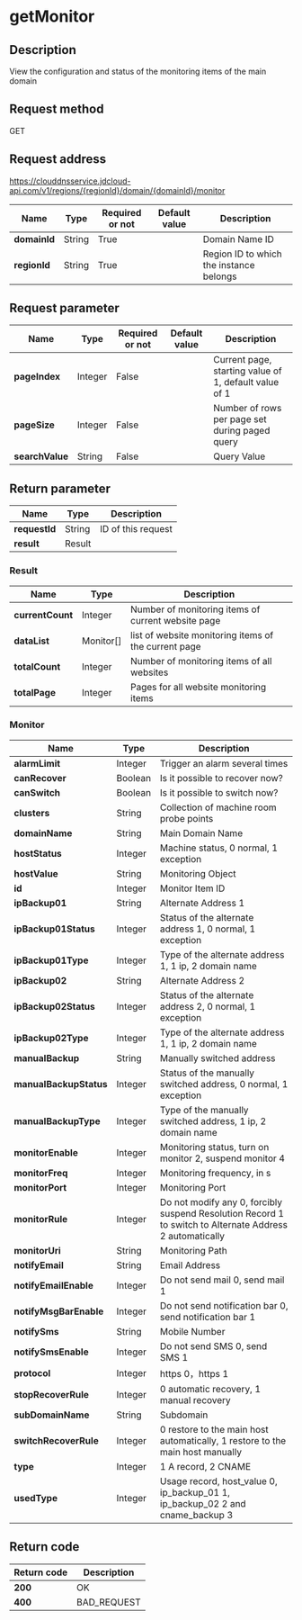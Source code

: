 # getMonitor


## Description
View the configuration and status of the monitoring items of the main domain

## Request method
GET

## Request address
https://clouddnsservice.jdcloud-api.com/v1/regions/{regionId}/domain/{domainId}/monitor

|Name|Type|Required or not|Default value|Description|
|---|---|---|---|---|
|**domainId**|String|True||Domain Name ID|
|**regionId**|String|True||Region ID to which the instance belongs|

## Request parameter
|Name|Type|Required or not|Default value|Description|
|---|---|---|---|---|
|**pageIndex**|Integer|False||Current page, starting value of 1, default value of 1|
|**pageSize**|Integer|False||Number of rows per page set during paged query|
|**searchValue**|String|False||Query Value|


## Return parameter
|Name|Type|Description|
|---|---|---|
|**requestId**|String|ID of this request|
|**result**|Result||


### <a name="Result">Result</a>
|Name|Type|Description|
|---|---|---|
|**currentCount**|Integer|Number of monitoring items of current website page|
|**dataList**|Monitor[]|list of website monitoring items of the current page|
|**totalCount**|Integer|Number of monitoring items of all websites|
|**totalPage**|Integer|Pages for all website monitoring items|
### <a name="Monitor">Monitor</a>
|Name|Type|Description|
|---|---|---|
|**alarmLimit**|Integer|Trigger an alarm several times|
|**canRecover**|Boolean|Is it possible to recover now?|
|**canSwitch**|Boolean|Is it possible to switch now?|
|**clusters**|String|Collection of machine room probe points|
|**domainName**|String|Main Domain Name|
|**hostStatus**|Integer|Machine status, 0 normal, 1 exception|
|**hostValue**|String|Monitoring Object|
|**id**|Integer|Monitor Item ID|
|**ipBackup01**|String|Alternate Address 1|
|**ipBackup01Status**|Integer|Status of the alternate address 1, 0 normal, 1 exception|
|**ipBackup01Type**|Integer|Type of the alternate address 1, 1 ip, 2 domain name|
|**ipBackup02**|String|Alternate Address 2|
|**ipBackup02Status**|Integer|Status of the alternate address 2, 0 normal, 1 exception|
|**ipBackup02Type**|Integer|Type of the alternate address 1, 1 ip, 2 domain name|
|**manualBackup**|String|Manually switched address|
|**manualBackupStatus**|Integer|Status of the manually switched address, 0 normal, 1 exception|
|**manualBackupType**|Integer|Type of the manually switched address, 1 ip, 2 domain name|
|**monitorEnable**|Integer|Monitoring status, turn on monitor 2, suspend monitor 4|
|**monitorFreq**|Integer|Monitoring frequency, in s|
|**monitorPort**|Integer|Monitoring Port|
|**monitorRule**|Integer|Do not modify any 0, forcibly suspend Resolution Record 1 to switch to Alternate Address 2 automatically|
|**monitorUri**|String|Monitoring Path|
|**notifyEmail**|String|Email Address|
|**notifyEmailEnable**|Integer|Do not send mail 0, send mail 1|
|**notifyMsgBarEnable**|Integer|Do not send notification bar 0, send notification bar 1|
|**notifySms**|String|Mobile Number|
|**notifySmsEnable**|Integer|Do not send SMS 0, send SMS 1|
|**protocol**|Integer|https 0，https 1|
|**stopRecoverRule**|Integer|0 automatic recovery, 1 manual recovery|
|**subDomainName**|String|Subdomain|
|**switchRecoverRule**|Integer|0 restore to the main host automatically, 1 restore to the main host manually|
|**type**|Integer|1 A record, 2 CNAME|
|**usedType**|Integer|Usage record, host_value 0, ip_backup_01 1, ip_backup_02 2 and cname_backup 3|

## Return code
|Return code|Description|
|---|---|
|**200**|OK|
|**400**|BAD_REQUEST|
